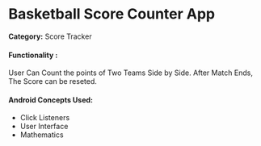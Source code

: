 <h1>Basketball Score Counter App</h1>

<p><b>Category:</b> Score Tracker</p>


<h4>Functionality : </h4>
<p>User Can Count the points of Two Teams Side by Side. After Match Ends, The Score can be reseted.
</p>


<h4>Android Concepts Used:</h4>
<ul>
<li>Click Listeners</li>
<li>User Interface</li>
<li>Mathematics</li>
</ul>

